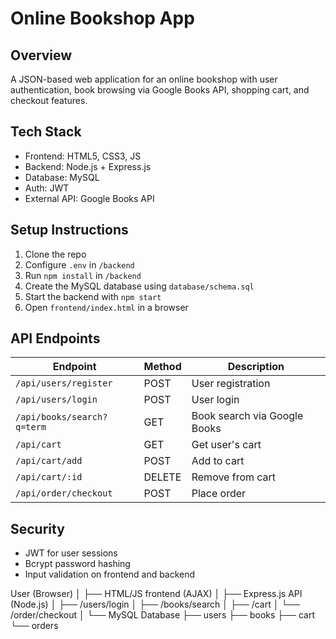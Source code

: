 # Online Bookshop App

## Overview
A JSON-based web application for an online bookshop with user authentication, book browsing via Google Books API, shopping cart, and checkout features.

## Tech Stack
- Frontend: HTML5, CSS3, JS
- Backend: Node.js + Express.js
- Database: MySQL
- Auth: JWT
- External API: Google Books API

## Setup Instructions
1. Clone the repo
2. Configure `.env` in `/backend`
3. Run `npm install` in `/backend`
4. Create the MySQL database using `database/schema.sql`
5. Start the backend with `npm start`
6. Open `frontend/index.html` in a browser

## API Endpoints
| Endpoint | Method | Description |
|---------|--------|-------------|
| `/api/users/register` | POST | User registration |
| `/api/users/login` | POST | User login |
| `/api/books/search?q=term` | GET | Book search via Google Books |
| `/api/cart` | GET | Get user's cart |
| `/api/cart/add` | POST | Add to cart |
| `/api/cart/:id` | DELETE | Remove from cart |
| `/api/order/checkout` | POST | Place order |

## Security
- JWT for user sessions
- Bcrypt password hashing
- Input validation on frontend and backend



User (Browser)
│
├── HTML/JS frontend (AJAX)
│
├── Express.js API (Node.js)
│   ├── /users/login
│   ├── /books/search
│   ├── /cart
│   └── /order/checkout
│
└── MySQL Database
    ├── users
    ├── books
    ├── cart
    └── orders
